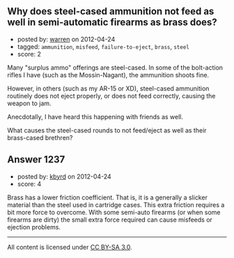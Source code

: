 ## Why does steel-cased ammunition not feed as well in semi-automatic firearms as brass does?

- posted by: [warren](https://stackexchange.com/users/-1/143-warren) on 2012-04-24
- tagged: `ammunition`, `misfeed`, `failure-to-eject`, `brass`, `steel`
- score: 2

Many "surplus ammo" offerings are steel-cased. In some of the bolt-action rifles I have (such as the Mossin-Nagant), the ammunition shoots fine.

However, in others (such as my AR-15 or XD), steel-cased ammunition routinely does not eject properly, or does not feed correctly, causing the weapon to jam.

Anecdotally, I have heard this happening with friends as well.

What causes the steel-cased rounds to not feed/eject as well as their brass-cased brethren?


## Answer 1237

- posted by: [kbyrd](https://stackexchange.com/users/-1/37-kbyrd) on 2012-04-24
- score: 4

Brass has a lower friction coefficient. That is, it is a generally a slicker material than the steel used in cartridge cases. This extra friction requires a bit more force to overcome. With some semi-auto firearms (or when some firearms are dirty) the small extra force required can cause misfeeds or ejection problems.



---

All content is licensed under [CC BY-SA 3.0](https://creativecommons.org/licenses/by-sa/3.0/).
